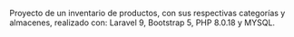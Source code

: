 Proyecto de un inventario de productos, con sus respectivas categorías y almacenes, realizado con: Laravel 9, Bootstrap 5, PHP 8.0.18 y MYSQL.
